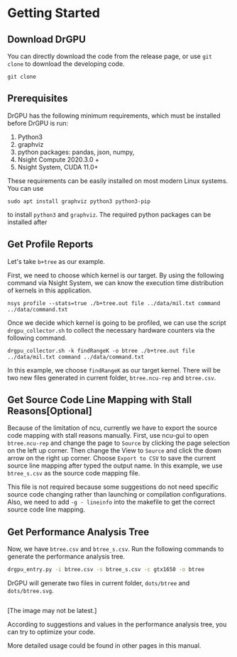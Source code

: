 # Getting Started

## Download DrGPU

You can directly download the code from the release page, or use `git clone` to download the developing code.

```
git clone 
```



## Prerequisites

DrGPU has the following minimum requirements, which must be installed before DrGPU is run:

1. Python3
2. graphviz
3. python packages: pandas, json, numpy, 
4. Nsight Compute  2020.3.0 +
5. Nsight System, CUDA 11.0+

These requirements can be easily installed on most modern Linux systems. You can use 

```
sudo apt install graphviz python3 python3-pip 
```

to install `python3` and `graphviz`. The required python packages can be installed after 



## Get Profile Reports

Let's take `b+tree` as our example. 

First, we need to choose which kernel is our target. By using the following command via Nsight System, we can know the execution time distribution of kernels in this application.

```
nsys profile --stats=true ./b+tree.out file ../data/mil.txt command ../data/command.txt
```

Once we decide which kernel is going to be profiled, we can use the  script `drgpu_collector.sh` to collect the necessary hardware counters via the following command.

```
drgpu_collector.sh -k findRangeK -o btree ./b+tree.out file ../data/mil.txt command ../data/command.txt
```

In this example, we choose `findRangeK` as our target kernel. There will be two new files generated in current folder, `btree.ncu-rep` and `btree.csv`.

## Get Source Code Line Mapping with Stall Reasons[Optional]

Because of the limitation of ncu, currently we have to export the source code mapping with stall reasons manually. First, use ncu-gui to open `btree.ncu-rep` and change the page to `Source` by clicking the page selection on the left up corner. Then change the View to `Source` and click the down arrow on the right up  corner. Choose `Export to CSV` to save the current source line mapping after typed the output name. In this example, we use `btree_s.csv` as the source code mapping file.

This file is not required because some suggestions do not need specific source code changing rather than launching or compilation configurations. Also, we need to add `-g - lineinfo` into the makefile to get the correct source code line mapping.

## Get Performance Analysis Tree

Now, we have `btree.csv` and `btree_s.csv`. Run the following commands to generate the performance analysis tree.

```bash
drgpu_entry.py -i btree.csv -s btree_s.csv -c gtx1650 -o btree
```

DrGPU will generate two files in current folder,  `dots/btree`  and `dots/btree.svg`.

![]()

[The image may not be latest.]

According to suggestions and values in the performance analysis tree, you can try to optimize your code.



More detailed usage could be found in other pages in this manual.
